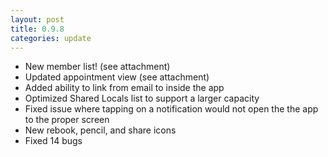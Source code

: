 ```yaml
---
layout: post
title: 0.9.8
categories: update
---
```


- New member list! (see attachment)
- Updated appointment view (see attachment)
- Added ability to link from email to inside the app
- Optimized Shared Locals list to support a larger capacity 
- Fixed issue where tapping on a notification would not open the the app to the proper screen
- New rebook, pencil, and share icons
- Fixed 14 bugs
